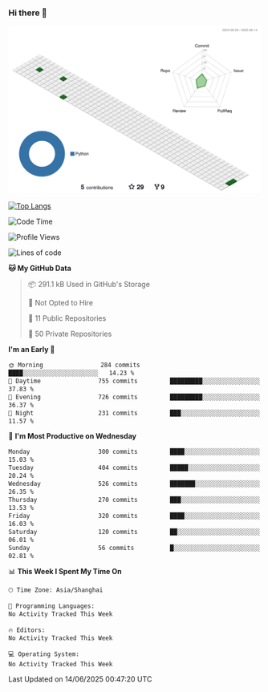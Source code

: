### Hi there 👋

![](./profile-3d-contrib/profile-green-animate.svg)

 

[![Top Langs](https://github-readme-stats.vercel.app/api/top-langs/?username=fly2tomato)](https://github.com/anuraghazra/github-readme-stats)


 

<!--START_SECTION:waka-->
![Code Time](http://img.shields.io/badge/Code%20Time-5%20hrs%2042%20mins-blue)

![Profile Views](http://img.shields.io/badge/Profile%20Views-0-blue)

![Lines of code](https://img.shields.io/badge/From%20Hello%20World%20I%27ve%20Written-523.6%20thousand%20lines%20of%20code-blue)

**🐱 My GitHub Data** 

> 📦 291.1 kB Used in GitHub's Storage 
 > 
> 🚫 Not Opted to Hire
 > 
> 📜 11 Public Repositories 
 > 
> 🔑 50 Private Repositories 
 > 
**I'm an Early 🐤** 

```text
🌞 Morning                284 commits         ████░░░░░░░░░░░░░░░░░░░░░   14.23 % 
🌆 Daytime                755 commits         █████████░░░░░░░░░░░░░░░░   37.83 % 
🌃 Evening                726 commits         █████████░░░░░░░░░░░░░░░░   36.37 % 
🌙 Night                  231 commits         ███░░░░░░░░░░░░░░░░░░░░░░   11.57 % 
```
📅 **I'm Most Productive on Wednesday** 

```text
Monday                   300 commits         ████░░░░░░░░░░░░░░░░░░░░░   15.03 % 
Tuesday                  404 commits         █████░░░░░░░░░░░░░░░░░░░░   20.24 % 
Wednesday                526 commits         ███████░░░░░░░░░░░░░░░░░░   26.35 % 
Thursday                 270 commits         ███░░░░░░░░░░░░░░░░░░░░░░   13.53 % 
Friday                   320 commits         ████░░░░░░░░░░░░░░░░░░░░░   16.03 % 
Saturday                 120 commits         ██░░░░░░░░░░░░░░░░░░░░░░░   06.01 % 
Sunday                   56 commits          █░░░░░░░░░░░░░░░░░░░░░░░░   02.81 % 
```


📊 **This Week I Spent My Time On** 

```text
🕑︎ Time Zone: Asia/Shanghai

💬 Programming Languages: 
No Activity Tracked This Week

🔥 Editors: 
No Activity Tracked This Week

💻 Operating System: 
No Activity Tracked This Week
```


 Last Updated on 14/06/2025 00:47:20 UTC
<!--END_SECTION:waka-->
